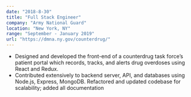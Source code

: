 ```yaml
---
date: "2018-8-30"
title: "Full Stack Engineer"
company: "Army National Guard"
location: "New York, NY"
range: "September - January 2019"
url: "https://dmna.ny.gov/counterdrug/"
---
```


- Designed and developed the front-end of a counterdrug task force’s patient portal which records, tracks, and alerts drug overdoses using React and Redux.
- Contributed extensively to backend server, API, and databases using Node.js, Express, MongoDB. Refactored and updated codebase for scalability; added all documentation

